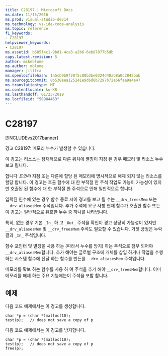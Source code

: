 ```yaml
---
title: C28197 | Microsoft Docs
ms.date: 11/15/2016
ms.prod: visual-studio-dev14
ms.technology: vs-ide-code-analysis
ms.topic: reference
f1_keywords:
- C28197
helpviewer_keywords:
- C28197
ms.assetid: b685f4c1-9bd1-4ca3-a2b6-6eb87877b5db
caps.latest.revision: 5
author: mikeblome
ms.author: mblome
manager: jillfra
ms.openlocfilehash: 1a5cb9b9f28f5c80b3be0324d40ab8a0c2842bab
ms.sourcegitcommit: 8b538eea125241e9d6d8b7297b72a66faa9a4a47
ms.translationtype: MT
ms.contentlocale: ko-KR
ms.lasthandoff: 01/23/2019
ms.locfileid: "58984463"
---
```

# <a name="c28197"></a>C28197
[!INCLUDE[vs2017banner](../includes/vs2017banner.md)]

경고 C28197: 메모리 누수가 발생할 수 있습니다.  
  
 이 경고는 리소스는 잠재적으로 다른 위치에 별칭이 지정 된 경우 메모리 및 리소스 누수 보고 됩니다.  
  
 합니다 *포인터* 지점 또는 다른에 할당 된 메모리에 명시적으로 해제 되지 않는 리소스를 할당 합니다. 이 경고는 호출 함수에 대 한 부적절 한 주석 작업도 가능이 가능성이 있지만 호출된 된 함수에 대 한 부적절 한 주석으로 인해 일반적으로 합니다.  
  
 입력된 인수에 있는 경우 함수 종료 시이 경고를 보고 될 수는 `__drv_freesMem` 또는 `__drv_aliasesMem` 주석입니다. 추가 주석에 요구 사항 현재 함수가 호출한 함수 또는이 경고는 일반적으로 유효한 누수 중 하나를 나타냅니다.  
  
 특히, 없는 경우 기본 `_In_` 하 고 `_Out_` 주석을 확인이 경고 상당히 가능성이 있지만 `__drv_aliasesMem` 및 `__drv_freesMem` 주석도 필요할 수 있습니다. 거짓 긍정은 누락 결과 `_In_` 주석입니다.  
  
 함수 포인터 및 별칭을 사용 하는 (따라서 누수를 방지) 하는 주석으로 첨부 되어야 `__drv_aliasesMem`합니다. 추가 해야는 글로벌 구조에 개체를 삽입 하거나 작업을 수행 하는 시스템 함수에 전달 하는 함수를 만든를 `__drv_aliasesMem` 주석입니다.  
  
 메모리를 확보 하는 함수를 사용 하 여 주석을 추가 해야 `__drv_freesMem`합니다. 이미 메모리를 해제 하는 주요 기능에는이 주석을 포함 합니다.  
  
## <a name="example"></a>예제  
 다음 코드 예제에서는 이 경고를 생성합니다.  
  
```  
char *p = (char *)malloc(10);  
test(p);   // does not save a copy of p  
```  
  
 다음 코드 예제에서는 이 경고를 방지합니다.  
  
```  
char *p = (char *)malloc(10);  
test(p);   // does not save a copy of p  
free(p);  
```
